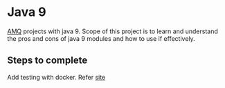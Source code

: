 # Java 9
[AMQ](http://activemq.apache.org/) projects with java 9. Scope of this project is to learn and understand the pros and cons of
java 9 modules and how to use if effectively.

## Steps to complete
Add testing with docker. 
Refer [site](https://codenotfound.com/jms-publish-subscribe-messaging-example-activemq-maven.html)
